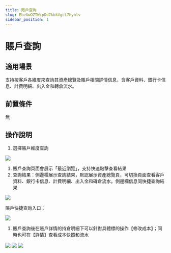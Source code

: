```yaml
---
title: 賬戶查詢
slug: EbeXwOZTWipDd7kbkVgcL7hynlv
sidebar_position: 1
---
```



# 賬戶查詢

## 適用場景

支持按客戶各維度來查詢其資產總覽及賬戶相關詳情信息，含客戶資料、銀行卡信息、計費明細、出入金和轉倉流水。

## 前置條件

無

## 操作說明

1. 選擇賬戶維度查詢

<img src="/assets/MJ8jb8AImoLWGQxsyt5cXxL2n0U.png" src-width="2570" src-height="988" align="center"/>

1. 賬戶查詢頁面會展示「最近瀏覽」，支持快速點擊查看結果
2. 查詢結果：側邊欄展示查詢結果，默認展示資產總覽頁，可切換頁面查看客戶資料、銀行卡信息、計費明細、出入金和磚倉流水。側邊欄信息同快捷查詢結果

<img src="/assets/NN22bY8XRocnPAxgfPMcrVJBnmi.png" src-width="3304" src-height="1666" align="center"/>

賬戶快捷查詢入口：

<img src="/assets/SQ76bQMaMoPqrcxKPv4cNPVInnd.png" src-width="3318" src-height="1304" align="center"/>

1. 賬戶查詢後在賬戶詳情的持倉明細下可以針對具體標的操作【修改成本】；同時也可在【詳情】查看成本快照和流水

<img src="/assets/XvpXbGaalo9t6jxP9Krce9nJn5d.png" src-width="3341" src-height="1720" align="center"/>

<img src="/assets/Vg4sbeDi0o3ZYtxGZqmcH41jn4c.png" src-width="3236" src-height="1652" align="center"/>

<img src="/assets/BItYbb9lYoZbIRxxBsec6OBmnRb.png" src-width="3238" src-height="1570" align="center"/>


